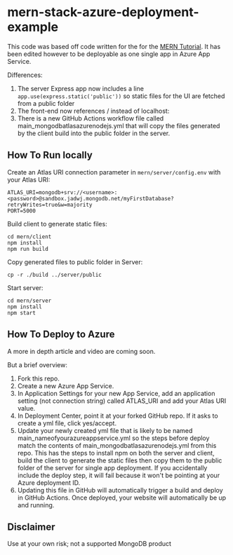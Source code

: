# mern-stack-azure-deployment-example
This code was based off code written for the for the [MERN Tutorial](https://www.mongodb.com/languages/mern-stack-tutorial). It has been edited however to be deployable as one single app in Azure App Service.

Differences:
1. The server Express app now includes a line `app.use(express.static('public'))` so static files for the UI are fetched from a public folder
2. The front-end now references / instead of localhost:<port>
3. There is a new GitHub Actions workflow file called main_mongodbatlasazurenodejs.yml that will copy the files generated by the client build into the public folder in the server. 

## How To Run locally
Create an Atlas URI connection parameter in `mern/server/config.env` with your Atlas URI:
```
ATLAS_URI=mongodb+srv://<username>:<password>@sandbox.jadwj.mongodb.net/myFirstDatabase?retryWrites=true&w=majority
PORT=5000
```

Build client to generate static files:
```
cd mern/client
npm install
npm run build
```

Copy generated files to public folder in Server: 
```
cp -r ./build ../server/public
```

Start server:
```
cd mern/server
npm install
npm start
```

## How To Deploy to Azure
A more in depth article and video are coming soon.

But a brief overview:
1. Fork this repo.
2. Create a new Azure App Service.
3. In Application Settings for your new App Service, add an application setting (not connection string) called ATLAS_URI and add your Atlas URI value.
4. In Deployment Center, point it at your forked GitHub repo. If it asks to create a yml file, click yes/accept.
5. Update your newly created yml file that is likely to be named main_nameofyourazureappservice.yml so the steps before deploy match the contents of main_mongodbatlasazurenodejs.yml from this repo. This has the steps to install npm on both the server and client, build the client to generate the static files then copy them to the public folder of the server for single app deployment. If you accidentally include the deploy step, it will fail because it won't be pointing at your Azure deployment ID.
6. Updating this file in GitHub will automatically trigger a build and deploy in GitHub Actions. Once deployed, your website will automatically be up and running.

## Disclaimer

Use at your own risk; not a supported MongoDB product
